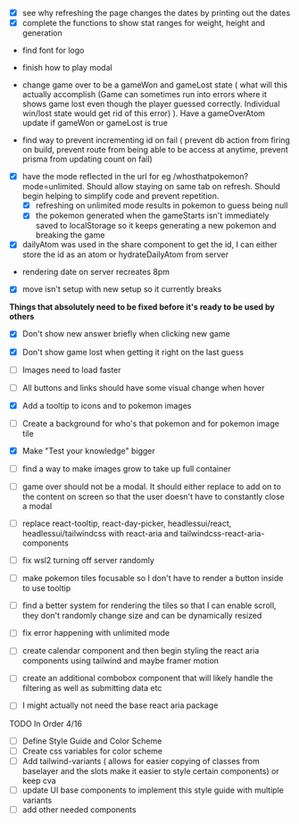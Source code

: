 - [x] see why refreshing the page changes the dates by printing out the dates
- [x] complete the functions to show stat ranges for weight, height and generation
- find font for logo
- finish how to play modal

- change game over to be a gameWon and gameLost state ( what will this actually accomplish (Game can sometimes run into errors where it shows game lost even though the player guessed correctly. Individual win/lost state would get rid of this error) ). Have a gameOverAtom update if gameWon or gameLost is true
- find way to prevent incrementing id on fail ( prevent db action from firing on build, prevent route from being able to be access at anytime, prevent prisma from updating count on fail)
- [x] have the mode reflected in the url for eg /whosthatpokemon?mode=unlimited. Should allow staying on same tab on refresh. Should begin helping to simplify code and prevent repetition.
  - [x] refreshing on unlimited mode results in pokemon to guess being null
  - [x] the pokemon generated when the gameStarts isn't immediately saved to localStorage so it keeps generating a new pokemon and breaking the game
- [x] dailyAtom was used in the share component to get the id, I can either store the id as an atom or hydrateDailyAtom from server
- rendering date on server recreates 8pm
- [x] move isn't setup with new setup so it currently breaks

**Things that absolutely need to be fixed before it's ready to be used by others**

- [x] Don't show new answer briefly when clicking new game
- [x] Don't show game lost when getting it right on the last guess
- [ ] Images need to load faster
- [ ] All buttons and links should have some visual change when hover
- [x] Add a tooltip to icons and to pokemon images
- [ ] Create a background for who's that pokemon and for pokemon image tile
- [x] Make "Test your knowledge" bigger
- [ ] find a way to make images grow to take up full container

- [ ] game over should not be a modal. It should either replace to add on to the content on screen so that the user doesn't have to constantly close a modal

- [ ] replace react-tooltip, react-day-picker, headlessui/react, headlessui/tailwindcss with react-aria and tailwindcss-react-aria-components
- [ ] fix wsl2 turning off server randomly

- [ ] make pokemon tiles focusable so I don't have to render a button inside to use tooltip
- [ ] find a better system for rendering the tiles so that I can enable scroll, they don't randomly change size and can be dynamically resized
- [ ] fix error happening with unlimited mode
- [ ] create calendar component and then begin styling the react aria components using tailwind and maybe framer motion
- [ ] create an additional combobox component that will likely handle the filtering as well as submitting data etc

- [ ] I might actually not need the base react aria package

TODO In Order 4/16

- [ ] Define Style Guide and Color Scheme
- [ ] Create css variables for color scheme
- [ ] Add tailwind-variants ( allows for easier copying of classes from baselayer and the slots make it easier to style certain components) or keep cva
- [ ] update UI base components to implement this style guide with multiple variants
- [ ] add other needed components

